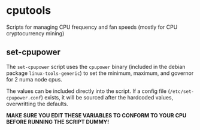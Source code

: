 # cputools
Scripts for managing CPU frequency and fan speeds (mostly for CPU cryptocurrency mining)

## set-cpupower
The `set-cpupower` script uses the `cpupower` binary (included in the debian package `linux-tools-generic`) to set the minimum, maximum, and governor for 2 numa node cpus.

The values can be included directly into the script. If a config file (`/etc/set-cpupower.conf`) exists, it will be sourced after the hardcoded values, overwritting the defaults.

**MAKE SURE YOU EDIT THESE VARIABLES TO CONFORM TO YOUR CPU BEFORE RUNNING THE SCRIPT DUMMY!**
